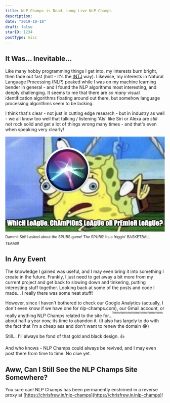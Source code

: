 ```yaml
---
title: NLP Champs is Dead, Long Live NLP Champs
description:
date: "2019-10-18"
draft: false
starID: 1234
postType: misc
---
```


## It Was... Inevitable...

Like many hobby programming things I get into, my interests burn bright, then fade out fast (hint - it's the [INTJ](https://www.16personalities.com/intj-personality) way). Likewise, my interests in Natural Language Processing (NLP) peaked while I was on my machine learning bender in general - and I found the NLP algorithms most interesting, and deeply challenging. It seems to me that there are _so many_ visual identification algorithms floating around out there, but somehow language processing algorithms seem to be lacking. 

I think that's clear - not just in cutting edge research - but in industry as well - we all know too well that talking / listening 'AIs' like Siri or Alexa are _still_ not rock solid and get a lot of things wrong many times - and that's even when speaking very clearly! 

![Dammit Siri! I asked about the SPURS game! The SPURS! Its a BASKETBALL TEAM!!!](siri_lol.png)
<sub style="text-align:center;">Dammit Siri! I asked about the SPURS game! The SPURS! Its a friggin' BASKETBALL TEAM!!!</sub>

## In Any Event

The knowledge I gained was useful, and I may even bring it into something I create in the future. Frankly, I just need to get away a bit more from my current project and get back to slowing down and tinkering, putting interesting stuff together. Looking back at some of the posts and code I made... I really there was some neat stuff!

However, since I haven't bothered to check our Google Analytics (actually, I don't even know if we have one for nlp-champs.com), our Gmail account, or really anything NLP Champs related to the site for...<sup><sup>hmmmmmmmmmmmmmmmmmm</sup></sup> about half a year now, its time to abandon it. (It also has largely to do with the fact that I'm a cheap ass and don't want to renew the domain 😂)

Still... I'll always be fond of that gold and black design. :thumbsup:

And who knows - NLP Champs could always be revived, and I may even post there from time to time. No clue yet.

## Aww, Can I Still See the NLP Champs Site Somewhere?

You sure can! NLP Champs has been permanently enshrined in a reverse proxy at [https://chrisfrew.in/nlp-champs](https://chrisfrew.in/nlp-champs)!